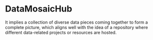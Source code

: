 # DataMosaicHub
It implies a collection of diverse data pieces coming together to form a complete picture, which aligns well with the idea of a repository where different data-related projects or resources are hosted.
